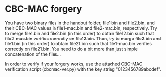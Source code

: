 CBC-MAC forgery
===============

You have two binary files in the handout folder, file1.bin and file2.bin, and their CBC-MAC values in file1-mac.bin and file2-mac.bin, respectively.  Try to merge file1.bin and file2.bin (in this order) to obtain file12.bin such that file2-mac.bin verifies correctly on file12.bin. Then, try to merge file2.bin and file1.bin (in this order) to obtain file21.bin such that file1-mac.bin verifies correctly on file21.bin. You need to do a bit more than just simple concatenation of the files...

In order to verify if your forgery works, use the attached CBC-MAC verification script (cbcmac-ver.py) with the key string "0123456789abcdef".
